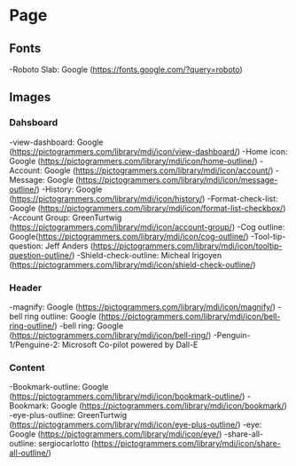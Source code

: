 # Page
## Fonts
-Roboto Slab: Google (https://fonts.google.com/?query=roboto)


## Images
### Dahsboard
-view-dashboard: Google (https://pictogrammers.com/library/mdi/icon/view-dashboard/)
-Home icon: Google (https://pictogrammers.com/library/mdi/icon/home-outline/)
-Account: Google (https://pictogrammers.com/library/mdi/icon/account/)
-Message: Google (https://pictogrammers.com/library/mdi/icon/message-outline/)
-History: Google (https://pictogrammers.com/library/mdi/icon/history/)
-Format-check-list: Google (https://pictogrammers.com/library/mdi/icon/format-list-checkbox/)
-Account Group: GreenTurtwig (https://pictogrammers.com/library/mdi/icon/account-group/)
-Cog outline: Google(https://pictogrammers.com/library/mdi/icon/cog-outline/)
-Tool-tip-question: Jeff Anders (https://pictogrammers.com/library/mdi/icon/tooltip-question-outline/)
-Shield-check-outline: Micheal Irigoyen (https://pictogrammers.com/library/mdi/icon/shield-check-outline/)

### Header
-magnify: Google (https://pictogrammers.com/library/mdi/icon/magnify/)
-bell ring outline: Google (https://pictogrammers.com/library/mdi/icon/bell-ring-outline/)
-bell ring: Google (https://pictogrammers.com/library/mdi/icon/bell-ring/)
-Penguin-1/Penguine-2: Microsoft Co-pilot powered by Dall-E

### Content
-Bookmark-outline: Google (https://pictogrammers.com/library/mdi/icon/bookmark-outline/)
-Bookmark: Google (https://pictogrammers.com/library/mdi/icon/bookmark/)
-eye-plus-outline: GreenTurtwig (https://pictogrammers.com/library/mdi/icon/eye-plus-outline/)
-eye: Google (https://pictogrammers.com/library/mdi/icon/eye/)
-share-all-outline: sergiocarlotto (https://pictogrammers.com/library/mdi/icon/share-all-outline/)
